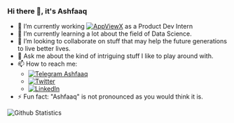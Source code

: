 ### Hi there 👋, it's Ashfaaq

<!--
**iimashfaaq/iimashfaaq** is a ✨ _special_ ✨ repository because its `README.md` (this file) appears on your GitHub profile.

Here are some ideas to get you started:-->

- 🔭 I’m currently working [![AppViewX](https://img.shields.io/badge/at-AppViewX-Orange)](https://www.appviewx.com/) as a Product Dev Intern
- 🌱 I’m currently learning a lot about the field of Data Science.
- 👯 I’m looking to collaborate on stuff that may help the future generations to live better lives.
- 💬 Ask me about the kind of intriguing stuff I like to play around with.
- 📫 How to reach me: 
  - [![Telegram Ashfaaq](https://img.shields.io/badge/chat-Telegram-blue)](https://t.me/iim_ashfaaq/)
  - [![Twitter](https://img.shields.io/twitter/url/https/twitter.com/iimashfaaq.svg?style=social&label=Follow%20%40iimashfaaq)](https://twitter.com/iimashfaaq)
  - [![LinkedIn](https://img.shields.io/badge/linkedin-%230077B5.svg?&style=for-the-badge&logo=linkedin&logoColor=white)](https://www.linkedin.com/in/iimashfaaq/)
- ⚡ Fun fact: "Ashfaaq" is not pronounced as you would think it is.

<img align="left" alt="Github Statistics" src="https://github-readme-stats.vercel.app/api?username=iimashfaaq&show_icons=true&hide_border=true&include_all_commits=true&count_private=true" />
